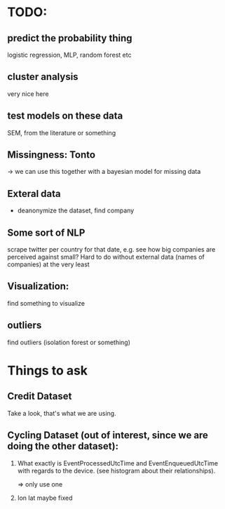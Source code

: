 # TODO: 

## predict the probability thing
logistic regression, MLP, random forest etc

## cluster analysis
very nice here

## test models on these data
SEM, from the literature or something

## Missingness: Tonto
-> we can use this together with a bayesian model for missing data

## Exteral data
- deanonymize the dataset, find company

## Some sort of NLP
scrape twitter per country for that date,
e.g. see how big companies are perceived against small? Hard to do without external data (names of companies) at the very least

## Visualization:
find something to visualize

## outliers
find outliers (isolation forest or something)

# Things to ask


## Credit Dataset

Take a look, that's what we are using.

## Cycling Dataset (out of interest, since we are doing the other dataset):

1) What exactly is EventProcessedUtcTime and EventEnqueuedUtcTime with regards to the device. (see histogram about their relationships).

	=> only use one

2) lon lat maybe fixed


